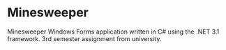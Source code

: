# Minesweeper
Minesweeper Windows Forms application written in C# using the .NET 3.1 framework. 3rd semester assignment from university.
